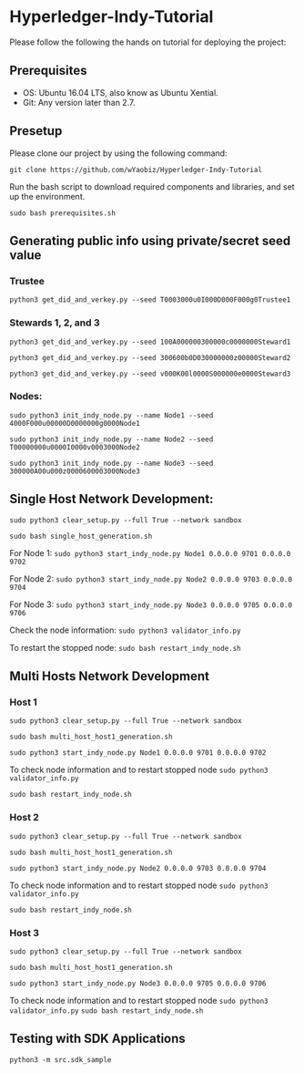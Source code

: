# Hyperledger-Indy-Tutorial
Please follow the following the hands on tutorial for deploying the project:


## Prerequisites
 - OS: Ubuntu 16.04 LTS, also know as Ubuntu Xential.
 - Git: Any version later than 2.7.

## Presetup  
Please clone our project by using the following command: 

`git clone https://github.com/wYaobiz/Hyperledger-Indy-Tutorial`

Run the bash script to download required components and libraries, and set up the environment.

`sudo bash prerequisites.sh`

## Generating public info using private/secret seed value
### Trustee 
`python3 get_did_and_verkey.py --seed T0003000u0I000D000F000g0Trustee1`

### Stewards 1, 2, and 3
`python3 get_did_and_verkey.py --seed 100A000000300000c0000000Steward1`

`python3 get_did_and_verkey.py --seed 300600b0D030000000z00000Steward2`

`python3 get_did_and_verkey.py --seed v000K00l0000S000000e0000Steward3`

### Nodes:
`sudo python3 init_indy_node.py --name Node1 --seed 4000F000u00000D0000000g0000Node1`

`sudo python3 init_indy_node.py --name Node2 --seed T00000000u0000I0000v0003000Node2`

`sudo python3 init_indy_node.py --name Node3 --seed 300000A00u000z0000600003000Node3`

## Single Host Network Development:
`sudo python3 clear_setup.py --full True --network sandbox`

`sudo bash single_host_generation.sh`

For Node 1:
`sudo python3 start_indy_node.py Node1 0.0.0.0 9701 0.0.0.0 9702`

For Node 2: 
`sudo python3 start_indy_node.py Node2 0.0.0.0 9703 0.0.0.0 9704`

For Node 3:
`sudo python3 start_indy_node.py Node3 0.0.0.0 9705 0.0.0.0 9706`

Check the node information:
`sudo python3 validator_info.py`

To restart the stopped node: 
`sudo bash restart_indy_node.sh`


## Multi Hosts Network Development
### Host 1
`sudo python3 clear_setup.py --full True --network sandbox`

`sudo bash multi_host_host1_generation.sh`

`sudo python3 start_indy_node.py Node1 0.0.0.0 9701 0.0.0.0 9702`

To check node information and to restart stopped node
`sudo python3 validator_info.py`

`sudo bash restart_indy_node.sh`

### Host 2
`sudo python3 clear_setup.py --full True --network sandbox`

`sudo bash multi_host_host1_generation.sh`

`sudo python3 start_indy_node.py Node2 0.0.0.0 9703 0.0.0.0 9704`

To check node information and to restart stopped node
`sudo python3 validator_info.py`

`sudo bash restart_indy_node.sh`


### Host 3
`sudo python3 clear_setup.py --full True --network sandbox`

`sudo bash multi_host_host1_generation.sh`

`sudo python3 start_indy_node.py Node3 0.0.0.0 9705 0.0.0.0 9706`

To check node information and to restart stopped node
`sudo python3 validator_info.py`
`sudo bash restart_indy_node.sh`


## Testing with SDK Applications
`python3 -m src.sdk_sample`
